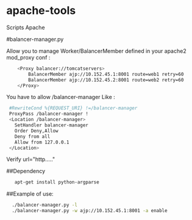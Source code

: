 apache-tools
===========

Scripts Apache

#balancer-manager.py

 Allow you to manage Worker/BalancerMember defined in your apache2 mod_proxy conf : 

```bash
    <Proxy balancer://tomcatservers>
        BalancerMember ajp://10.152.45.1:8001 route=web1 retry=60
        BalancerMember ajp://10.152.45.2:8001 route=web2 retry=60
    </Proxy>
```

You have to allow /balancer-manager
Like :
```bash
 #RewriteCond %{REQUEST_URI} !=/balancer-manager
 ProxyPass /balancer-manager !
 <Location /balancer-manager>
   SetHandler balancer-manager
   Order Deny,Allow
   Deny from all
   Allow from 127.0.0.1
 </Location>
```

Verify url="http....."

##Dependency
```bash
   apt-get install python-argparse
```

##Example of use:

```bash
  ./balancer-manager.py -l
  ./balancer-manager.py -w ajp://10.152.45.1:8001 -a enable
```
